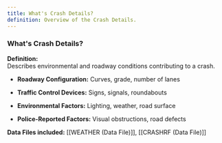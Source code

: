 ```yaml
---
title: What's Crash Details?
definition: Overview of the Crash Details.
---
```

### **What's Crash Details?**

**Definition:**  
Describes environmental and roadway conditions contributing to a crash.

- **Roadway Configuration:** Curves, grade, number of lanes
    
- **Traffic Control Devices:** Signs, signals, roundabouts
    
- **Environmental Factors:** Lighting, weather, road surface
    
- **Police-Reported Factors:** Visual obstructions, road defects
    

**Data Files included:** [[WEATHER (Data File)]], [[CRASHRF (Data File)]]
